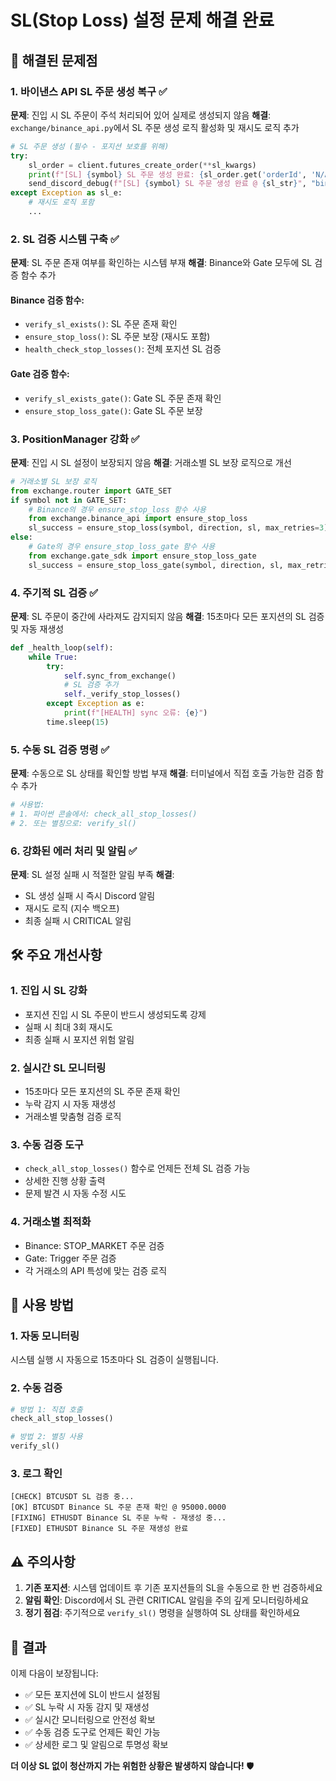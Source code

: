 # SL(Stop Loss) 설정 문제 해결 완료

## 🎯 **해결된 문제점**

### 1. **바이낸스 API SL 주문 생성 복구** ✅
**문제**: 진입 시 SL 주문이 주석 처리되어 있어 실제로 생성되지 않음
**해결**: `exchange/binance_api.py`에서 SL 주문 생성 로직 활성화 및 재시도 로직 추가

```python
# SL 주문 생성 (필수 - 포지션 보호를 위해)
try:
    sl_order = client.futures_create_order(**sl_kwargs)
    print(f"[SL] {symbol} SL 주문 생성 완료: {sl_order.get('orderId', 'N/A')}")
    send_discord_debug(f"[SL] {symbol} SL 주문 생성 완료 @ {sl_str}", "binance")
except Exception as sl_e:
    # 재시도 로직 포함
    ...
```

### 2. **SL 검증 시스템 구축** ✅
**문제**: SL 주문 존재 여부를 확인하는 시스템 부재
**해결**: Binance와 Gate 모두에 SL 검증 함수 추가

#### Binance 검증 함수:
- `verify_sl_exists()`: SL 주문 존재 확인
- `ensure_stop_loss()`: SL 주문 보장 (재시도 포함)
- `health_check_stop_losses()`: 전체 포지션 SL 검증

#### Gate 검증 함수:
- `verify_sl_exists_gate()`: Gate SL 주문 존재 확인
- `ensure_stop_loss_gate()`: Gate SL 주문 보장

### 3. **PositionManager 강화** ✅
**문제**: 진입 시 SL 설정이 보장되지 않음
**해결**: 거래소별 SL 보장 로직으로 개선

```python
# 거래소별 SL 보장 로직
from exchange.router import GATE_SET
if symbol not in GATE_SET:
    # Binance의 경우 ensure_stop_loss 함수 사용
    from exchange.binance_api import ensure_stop_loss
    sl_success = ensure_stop_loss(symbol, direction, sl, max_retries=3)
else:
    # Gate의 경우 ensure_stop_loss_gate 함수 사용
    from exchange.gate_sdk import ensure_stop_loss_gate
    sl_success = ensure_stop_loss_gate(symbol, direction, sl, max_retries=3)
```

### 4. **주기적 SL 검증** ✅
**문제**: SL 주문이 중간에 사라져도 감지되지 않음
**해결**: 15초마다 모든 포지션의 SL 검증 및 자동 재생성

```python
def _health_loop(self):
    while True:
        try:
            self.sync_from_exchange()
            # SL 검증 추가
            self._verify_stop_losses()
        except Exception as e:
            print(f"[HEALTH] sync 오류: {e}")
        time.sleep(15)
```

### 5. **수동 SL 검증 명령** ✅
**문제**: 수동으로 SL 상태를 확인할 방법 부재
**해결**: 터미널에서 직접 호출 가능한 검증 함수 추가

```python
# 사용법:
# 1. 파이썬 콘솔에서: check_all_stop_losses()
# 2. 또는 별칭으로: verify_sl()
```

### 6. **강화된 에러 처리 및 알림** ✅
**문제**: SL 설정 실패 시 적절한 알림 부족
**해결**: 
- SL 생성 실패 시 즉시 Discord 알림
- 재시도 로직 (지수 백오프)
- 최종 실패 시 CRITICAL 알림

## 🛠️ **주요 개선사항**

### 1. **진입 시 SL 강화**
- 포지션 진입 시 SL 주문이 반드시 생성되도록 강제
- 실패 시 최대 3회 재시도
- 최종 실패 시 포지션 위험 알림

### 2. **실시간 SL 모니터링**
- 15초마다 모든 포지션의 SL 주문 존재 확인
- 누락 감지 시 자동 재생성
- 거래소별 맞춤형 검증 로직

### 3. **수동 검증 도구**
- `check_all_stop_losses()` 함수로 언제든 전체 SL 검증 가능
- 상세한 진행 상황 출력
- 문제 발견 시 자동 수정 시도

### 4. **거래소별 최적화**
- Binance: STOP_MARKET 주문 검증
- Gate: Trigger 주문 검증
- 각 거래소의 API 특성에 맞는 검증 로직

## 🚀 **사용 방법**

### 1. **자동 모니터링**
시스템 실행 시 자동으로 15초마다 SL 검증이 실행됩니다.

### 2. **수동 검증**
```python
# 방법 1: 직접 호출
check_all_stop_losses()

# 방법 2: 별칭 사용
verify_sl()
```

### 3. **로그 확인**
```
[CHECK] BTCUSDT SL 검증 중...
[OK] BTCUSDT Binance SL 주문 존재 확인 @ 95000.0000
[FIXING] ETHUSDT Binance SL 주문 누락 - 재생성 중...
[FIXED] ETHUSDT Binance SL 주문 재생성 완료
```

## ⚠️ **주의사항**

1. **기존 포지션**: 시스템 업데이트 후 기존 포지션들의 SL을 수동으로 한 번 검증하세요
2. **알림 확인**: Discord에서 SL 관련 CRITICAL 알림을 주의 깊게 모니터링하세요
3. **정기 점검**: 주기적으로 `verify_sl()` 명령을 실행하여 SL 상태를 확인하세요

## 🎉 **결과**

이제 다음이 보장됩니다:
- ✅ 모든 포지션에 SL이 반드시 설정됨
- ✅ SL 누락 시 자동 감지 및 재생성
- ✅ 실시간 모니터링으로 안전성 확보
- ✅ 수동 검증 도구로 언제든 확인 가능
- ✅ 상세한 로그 및 알림으로 투명성 확보

**더 이상 SL 없이 청산까지 가는 위험한 상황은 발생하지 않습니다!** 🛡️